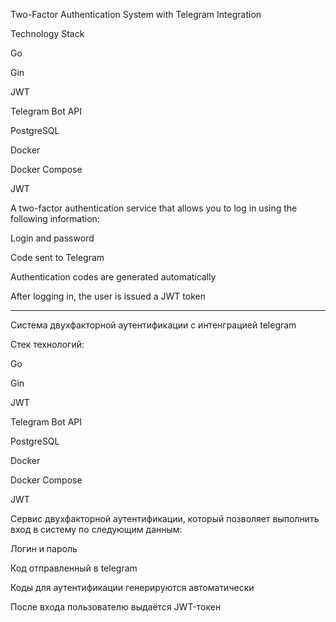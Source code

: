 Two-Factor Authentication System with Telegram Integration

Technology Stack

Go

Gin

JWT

Telegram Bot API

PostgreSQL

Docker

Docker Compose

JWT

A two-factor authentication service that allows you to log in using the following information:

 Login and password
 
 Code sent to Telegram
 
Authentication codes are generated automatically

After logging in, the user is issued a JWT token

------------------------------------------------------------------------------------

Система двухфакторной аутентификации с интенграцией telegram

Стек технологий:

Go

Gin

JWT

Telegram Bot API

PostgreSQL

Docker

Docker Compose

JWT

Сервис двухфакторной аутентификации, который позволяет выполнить вход в систему по следующим данным:

  Логин и пароль
  
  Код отправленный в telegram
  
Коды для аутентификации генерируются автоматически

После входа пользователю выдаётся JWT-токен

